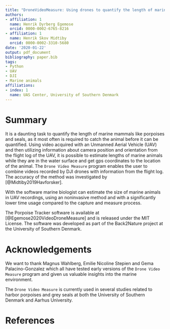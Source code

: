 ```yaml
---
title: "DroneVideoMeasure: Using drones to quantify the length of marine animals"
authors:
- affiliation: 1
  name: Henrik Dyrberg Egemose
  orcid: 0000-0002-6765-8216
- affiliation: 1
  name: Henrik Skov Midtiby
  orcid: 0000-0002-3310-5680
date: '2020-01-22'
output: pdf_document
bibliography: paper.bib
tags:
- Python
- UAV
- DJI
- Marine animals
affiliations:
- index: 1
  name: UAS Center, University of Southern Denmark
---
```


# Summary

It is a daunting task to quantify the length of marine mammals like porpoises and seals, as it most often is required to catch the animal before it can be quantified. Using video acquired with an Unmanned Aerial Vehicle (UAV) and then utilizing information about camera position and orientation from the flight log of the UAV, it is possible to estimate lengths of marine animals while they are in the water surface and get gps coordinates to the location of the animal. The ``Drone Video Measure`` program enables the user to combine videos recorded by DJI drones with information from the flight log. The accuracy of the method was investigated by [@Midtiby2019Havforsker].

With the software marine biologist can estimate the size of marine animals in UAV recordings, using an noninvasive method and with a significantly lower time usage compared to the capture and measure process.

The Porpoise Tracker software is available at [@Egemose2020VideoDroneMeasure] and is released under the MIT License. The software was developed as part of the Back2Nature project at the University of Southern Denmark.

# Acknowledgements

We want to thank Magnus Wahlberg, Emilie Nicoline Stepien and Gema Palacino-Gonzalez which all have tested early versions of the ``Drone Video Measure`` program and given us valuable insights into the marine environment.

The ``Drone Video Measure`` is currently used in several studies related to harbor porpoises and grey seals at both the  University of Southern Denmark and Aarhus University.

# References
